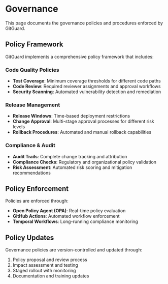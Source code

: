 # Governance

This page documents the governance policies and procedures enforced by GitGuard.

## Policy Framework

GitGuard implements a comprehensive policy framework that includes:

### Code Quality Policies
- **Test Coverage**: Minimum coverage thresholds for different code paths
- **Code Review**: Required reviewer assignments and approval workflows
- **Security Scanning**: Automated vulnerability detection and remediation

### Release Management
- **Release Windows**: Time-based deployment restrictions
- **Change Approval**: Multi-stage approval processes for different risk levels
- **Rollback Procedures**: Automated and manual rollback capabilities

### Compliance & Audit
- **Audit Trails**: Complete change tracking and attribution
- **Compliance Checks**: Regulatory and organizational policy validation
- **Risk Assessment**: Automated risk scoring and mitigation recommendations

## Policy Enforcement

Policies are enforced through:
- **Open Policy Agent (OPA)**: Real-time policy evaluation
- **GitHub Actions**: Automated workflow enforcement
- **Temporal Workflows**: Long-running compliance monitoring

## Policy Updates

Governance policies are version-controlled and updated through:
1. Policy proposal and review process
2. Impact assessment and testing
3. Staged rollout with monitoring
4. Documentation and training updates